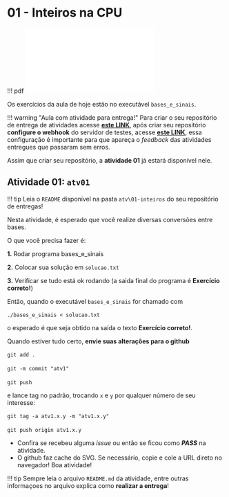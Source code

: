 # 01 - Inteiros na CPU

!!! pdf
    ![](slides.pdf)
    
Os exercícios da aula de hoje estão no executável `bases_e_sinais`.

!!! warning "Aula com atividade para entrega!"
    Para criar o seu repositório de entrega de atividades acesse **[este LINK](https://classroom.github.com/a/-m-MAIA9)**, após criar seu repositório **configure o webhook** do servidor de testes, acesse **[este LINK](../../dicas/tutorial_servidor_testes.pdf)**, essa configuração é importante para que apareça o *feedback* das atividades entregues que passaram sem erros.


Assim que criar seu repositório, a **atividade 01** já estará disponível nele. 

## Atividade 01: `atv01`

!!! tip
    Leia o `README` disponível na pasta `atv\01-inteiros` do seu repositório de entregas!

Nesta atividade, é esperado que você realize diversas conversões entre bases.

O que você precisa fazer é:

**1.** Rodar programa bases_e_sinais

**2.** Colocar sua solução em `solucao.txt`

**3.** Verificar se tudo está ok rodando (a saida final do programa é **Exercício correto!**)


Então, quando o executável `bases_e_sinais` for chamado com

```
./bases_e_sinais < solucao.txt
```
o esperado é que seja obtido na saída o texto **Exercício correto!**. 

Quando estiver tudo certo, **envie suas alterações para o github** 

```
git add .

git -m commit "atv1"

git push
```

e lance tag no padrão, trocando `x` e `y` por qualquer número de seu interesse:

```
git tag -a atv1.x.y -m "atv1.x.y"

git push origin atv1.x.y
```

- Confira se recebeu alguma *issue* ou então se ficou como ***PASS*** na atividade.
- O github faz cache do SVG. Se necessário, copie e cole a URL direto no navegador!
Boa atividade!

!!! tip
    Sempre leia o arquivo `README.md` da atividade, entre outras informaçoes no arquivo explica como **realizar a entrega**!
